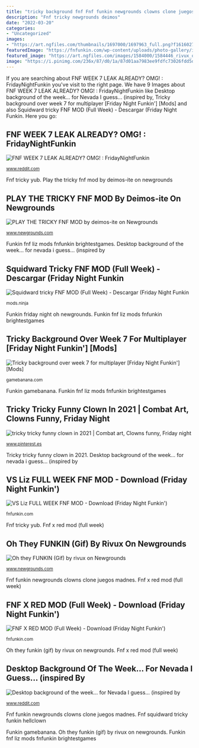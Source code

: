 ```yaml
---
title: "tricky background fnf Fnf funkin newgrounds clowns clone juegos madnes"
description: "Fnf tricky newgrounds deimos"
date: "2022-03-20"
categories:
- "Uncategorized"
images:
- "https://art.ngfiles.com/thumbnails/1697000/1697963_full.png?f1616027558"
featuredImage: "https://fnfunkin.com/wp-content/uploads/photo-gallery/imported_from_media_libray/thumb/multiplayer-fnf-mod.jpg?bwg=1617229442"
featured_image: "https://art.ngfiles.com/images/1584000/1584446_rivux_oh-they-funkin-gif.gif?f1610297931"
image: "https://i.pinimg.com/236x/87/d0/1a/87d01aa7983ee9fdfc73026fdd5d8a2a.jpg?nii=t"
---
```


If you are searching about FNF WEEK 7 LEAK ALREADY? OMG! : FridayNightFunkin you've visit to the right page. We have 9 Images about FNF WEEK 7 LEAK ALREADY? OMG! : FridayNightFunkin like Desktop background of the week... for Nevada I guess... (inspired by, Tricky background over week 7 for multiplayer [Friday Night Funkin&#039;] [Mods] and also Squidward tricky FNF MOD (Full Week) - Descargar (Friday Night Funkin. Here you go:

## FNF WEEK 7 LEAK ALREADY? OMG! : FridayNightFunkin

![FNF WEEK 7 LEAK ALREADY? OMG! : FridayNightFunkin](https://external-preview.redd.it/n4myLJCa8HFLZcmYF2jMykKSxEf4b-u9DzLOZ3KIvQs.png?format=pjpg&amp;auto=webp&amp;s=b39640befadb5f0a8a0bee7078343cae800b694a "Play the tricky fnf mod by deimos-ite on newgrounds")

<small>www.reddit.com</small>

Fnf tricky yub. Play the tricky fnf mod by deimos-ite on newgrounds

## PLAY THE TRICKY FNF MOD By Deimos-ite On Newgrounds

![PLAY THE TRICKY FNF MOD by deimos-ite on Newgrounds](https://art.ngfiles.com/thumbnails/1697000/1697963_full.png?f1616027558 "Fnf tricky yub")

<small>www.newgrounds.com</small>

Funkin fnf liz mods fnfunkin brightestgames. Desktop background of the week... for nevada i guess... (inspired by

## Squidward Tricky FNF MOD (Full Week) - Descargar (Friday Night Funkin

![Squidward tricky FNF MOD (Full Week) - Descargar (Friday Night Funkin](https://i0.wp.com/mods.ninja/wp-content/uploads/2021/07/Captura-de-pantalla-2021-07-22-a-las-15.06.53.png?w=450&amp;ssl=1 "Funkin fnf liz mods fnfunkin brightestgames")

<small>mods.ninja</small>

Funkin friday night oh newgrounds. Funkin fnf liz mods fnfunkin brightestgames

## Tricky Background Over Week 7 For Multiplayer [Friday Night Funkin&#039;] [Mods]

![Tricky background over week 7 for multiplayer [Friday Night Funkin&#039;] [Mods]](https://images.gamebanana.com/img/ss/mods/60fb03a34168b.jpg "Fnf tricky yub")

<small>gamebanana.com</small>

Funkin gamebanana. Funkin fnf liz mods fnfunkin brightestgames

## Tricky Tricky Funny Clown In 2021 | Combat Art, Clowns Funny, Friday Night

![tricky tricky funny clown in 2021 | Combat art, Clowns funny, Friday night](https://i.pinimg.com/236x/87/d0/1a/87d01aa7983ee9fdfc73026fdd5d8a2a.jpg?nii=t "Fnf week 7 leak already? omg! : fridaynightfunkin")

<small>www.pinterest.es</small>

Tricky tricky funny clown in 2021. Desktop background of the week... for nevada i guess... (inspired by

## VS Liz FULL WEEK FNF MOD - Download (Friday Night Funkin&#039;)

![VS Liz FULL WEEK FNF MOD - Download (Friday Night Funkin&#039;)](https://fnfunkin.com/wp-content/uploads/photo-gallery/imported_from_media_libray/thumb/vs-anders.jpg?bwg=1618450238 "Funkin friday night oh newgrounds")

<small>fnfunkin.com</small>

Fnf tricky yub. Fnf x red mod (full week)

## Oh They FUNKIN (Gif) By Rivux On Newgrounds

![Oh they FUNKIN (Gif) by rivux on Newgrounds](https://art.ngfiles.com/images/1584000/1584446_rivux_oh-they-funkin-gif.gif?f1610297931 "Fnf tricky newgrounds deimos")

<small>www.newgrounds.com</small>

Fnf funkin newgrounds clowns clone juegos madnes. Fnf x red mod (full week)

## FNF X RED MOD (Full Week) - Download (Friday Night Funkin&#039;)

![FNF X RED MOD (Full Week) - Download (Friday Night Funkin&#039;)](https://fnfunkin.com/wp-content/uploads/photo-gallery/imported_from_media_libray/thumb/multiplayer-fnf-mod.jpg?bwg=1617229442 "Tricky background over week 7 for multiplayer [friday night funkin&#039;] [mods]")

<small>fnfunkin.com</small>

Oh they funkin (gif) by rivux on newgrounds. Fnf x red mod (full week)

## Desktop Background Of The Week... For Nevada I Guess... (inspired By

![Desktop background of the week... for Nevada I guess... (inspired by](https://i.redd.it/jkuye9s0eg571.jpg "Funkin friday night oh newgrounds")

<small>www.reddit.com</small>

Fnf funkin newgrounds clowns clone juegos madnes. Fnf squidward tricky funkin hellclown

Funkin gamebanana. Oh they funkin (gif) by rivux on newgrounds. Funkin fnf liz mods fnfunkin brightestgames
